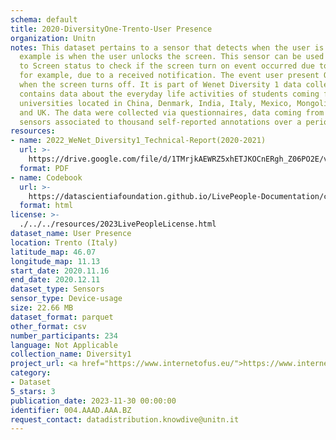 ```yaml
---
schema: default
title: 2020-DiversityOne-Trento-User Presence
organization: Unitn
notes: This dataset pertains to a sensor that detects when the user is present. An
  example is when the user unlocks the screen. This sensor can be used in comparison
  to Screen status to check if the screen turn on event occurred due to the user or,
  for example, due to a received notification. The event user present OFF is simply
  when the screen turns off. It is part of Wenet Diversity 1 data collection, which
  contains data about the everyday life activities of students coming from 8 different
  universities located in China, Denmark, India, Italy, Mexico, Mongolia, Paraguay
  and UK. The data were collected via questionnaires, data coming from 27 smartphone
  sensors associated to thousand self-reported annotations over a period of 4 weeks.
resources:
- name: 2022_WeNet_Diversity1_Technical-Report(2020-2021)
  url: >-
    https://drive.google.com/file/d/1TMrjkAEWRZ5xhETJKOCnERgh_Z06PO2E/view?usp=drive_link
  format: PDF
- name: Codebook
  url: >-
    https://datascientiafoundation.github.io/LivePeople-Documentation/codebooks/2020_DV1_Trento_userpresence.html
  format: html
license: >-
  ./../../resources/2023LivePeopleLicense.html
dataset_name: User Presence
location: Trento (Italy)
latitude_map: 46.07
longitude_map: 11.13
start_date: 2020.11.16
end_date: 2020.12.11
dataset_type: Sensors
sensor_type: Device-usage
size: 22.66 MB
dataset_format: parquet
other_format: csv
number_participants: 234
language: Not Applicable
collection_name: Diversity1
project_url: <a href="https://www.internetofus.eu/">https://www.internetofus.eu/</a>
category:
- Dataset
5_stars: 3
publication_date: 2023-11-30 00:00:00
identifier: 004.AAAD.AAA.BZ
request_contact: datadistribution.knowdive@unitn.it
---
```

